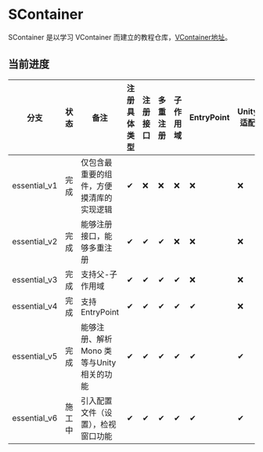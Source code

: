 # SContainer

SContainer 是以学习 VContainer 而建立的教程仓库，[VContainer地址](https://github.com/hadashiA/VContainer)。

## 当前进度

| 分支         | 状态   | 备注                                      | 注册具体类型 | 注册接口 | 多重注册 | 子作用域 | EntryPoint | Unity适配 | 编辑器相关 |
| ------------ | ------ | ----------------------------------------- | ------------ | -------- | -------- | -------- | ---------- | --------- | ---------- |
| essential_v1 | 完成   | 仅包含最重要的组件，方便摸清库的实现逻辑  | ✔            | ❌        | ❌        | ❌        | ❌          | ❌         | ❌          |
| essential_v2 | 完成   | 能够注册接口，能够多重注册                | ✔            | ✔        | ✔        | ❌        | ❌          | ❌         | ❌          |
| essential_v3 | 完成   | 支持父-子作用域                           | ✔            | ✔        | ✔        | ✔        | ❌          | ❌         | ❌          |
| essential_v4 | 完成   | 支持EntryPoint                            | ✔            | ✔        | ✔        | ✔        | ✔          | ❌         | ❌          |
| essential_v5 | 完成   | 能够注册、解析 Mono 类等与Unity相关的功能 | ✔            | ✔        | ✔        | ✔        | ✔          | ✔         | ❌          |
| essential_v6 | 施工中 | 引入配置文件（设置），检视窗口功能        | ✔            | ✔        | ✔        | ✔        | ✔          | ✔         | 👜          |


